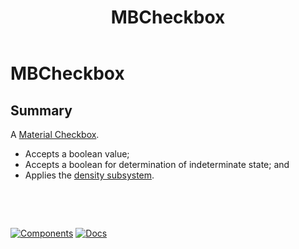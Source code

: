 ﻿---
uid: C.MBCheckbox
title: MBCheckbox
---
# MBCheckbox

## Summary

A [Material Checkbox](https://github.com/material-components/material-components-web/tree/v7.0.0/packages/mdc-checkbox#selection-controls-checkboxes).

- Accepts a boolean value;
- Accepts a boolean for determination of indeterminate state; and
- Applies the [density subsystem](xref:A.Density).

&nbsp;

&nbsp;

[![Components](https://img.shields.io/static/v1?label=Components&message=Core&color=blue)](xref:A.CoreComponents)
[![Docs](https://img.shields.io/static/v1?label=API%20Documentation&message=MBCheckbox&color=brightgreen)](xref:BlazorMdc.MBCheckbox)